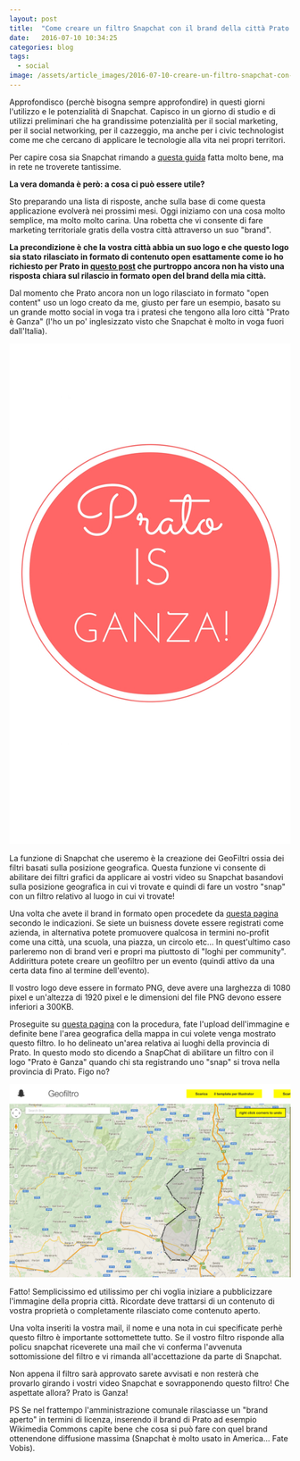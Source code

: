 ```yaml
---
layout: post
title:  "Come creare un filtro Snapchat con il brand della città Prato is Ganza"
date:   2016-07-10 10:34:25
categories: blog
tags:
  - social
image: /assets/article_images/2016-07-10-creare-un-filtro-snapchat-con-il-logo-brand-della-tua-citta/3.jpg
---
```


Approfondisco (perchè bisogna sempre approfondire) in questi giorni l'utilizzo e le potenzialità di Snapchat. Capisco in un giorno di studio e di utilizzi preliminari che ha grandissime potenzialità per il social marketing, per il social networking, per il cazzeggio, ma anche per i civic technologist come me che cercano di applicare le tecnologie alla vita nei propri territori.

Per capire cosa sia Snapchat rimando a [questa guida](http://it.wikihow.com/Usare-Snapchat) fatta molto bene, ma in rete ne troverete tantissime.

**La vera domanda è però: a cosa ci può essere utile?**

Sto preparando una lista di risposte, anche sulla base di come questa applicazione evolverà nei prossimi mesi. Oggi iniziamo con una cosa molto semplice, ma molto molto carina. Una robetta che vi consente di fare marketing territoriale gratis della vostra città attraverso un suo "brand".

**La precondizione è che la vostra città abbia un suo logo e che questo logo sia stato rilasciato in formato di contenuto open esattamente come io ho richiesto per Prato in [questo post](http://iltempe.github.io/blog/2016/05/26/come-mettere-il-logo-della-tua-citta-su-wikimedia-e-farne-bene-comune.html) che purtroppo ancora non ha visto una risposta chiara sul rilascio in formato open del brand della mia città.**

Dal momento che Prato ancora non un logo rilasciato in formato "open content" uso un logo creato da me, giusto per fare un esempio, basato su un grande motto social in voga tra i pratesi che tengono alla loro città "Prato è Ganza" (l'ho un po' inglesizzato visto che Snapchat è molto in voga fuori dall'Italia).

![il logo Prato is Ganza](/assets/article_images/2016-07-10-creare-un-filtro-snapchat-con-il-logo-brand-della-tua-citta/4.jpg)

La funzione di Snapchat che useremo è la creazione dei GeoFiltri ossia dei filtri basati sulla posizione geografica. Questa funzione vi consente di abilitare dei filtri grafici da applicare ai vostri video su Snapchat basandovi sulla posizione geografica in cui vi trovate e quindi di fare un vostro "snap" con un filtro relativo al luogo in cui vi trovate!

Una volta che avete il brand in formato open procedete da [questa pagina](https://www.snapchat.com/l/it-it/geofilters) secondo le indicazioni. Se siete un buisness dovete essere registrati come azienda, in alternativa potete promuovere qualcosa in termini no-profit come una città, una scuola, una piazza, un circolo etc... In quest'ultimo caso parleremo non di brand veri e propri ma piuttosto di "loghi per community". Addirittura potete creare un geofiltro per un evento (quindi attivo da una certa data fino al termine dell'evento).

Il vostro logo deve essere in formato PNG, deve avere una larghezza di 1080 pixel e un'altezza di 1920 pixel e le dimensioni del file PNG devono essere inferiori a 300KB.

Proseguite su [questa pagina](https://www.snapchat.com/l/it-it/geofilters/submit.html) con la procedura, fate l'upload dell'immagine e definite bene l'area geografica della mappa in cui volete venga mostrato questo filtro. Io ho delineato un'area relativa ai luoghi della provincia di Prato. In questo modo sto dicendo a SnapChat di abilitare un filtro con il logo "Prato è Ganza" quando chi sta registrando uno "snap" si trova nella provincia di Prato. Figo no?

![](/assets/article_images/2016-07-10-creare-un-filtro-snapchat-con-il-logo-brand-della-tua-citta/2.png)

Fatto! Semplicissimo ed utilissimo per chi voglia iniziare a pubblicizzare l'immagine della propria città. Ricordate deve trattarsi di un contenuto di vostra proprietà o completamente rilasciato come contenuto aperto.

Una volta inseriti la vostra mail, il nome e una nota in cui specificate perhè questo filtro è importante sottomettete tutto. Se il vostro filtro risponde alla policu snapchat riceverete una mail che vi conferma l'avvenuta sottomissione del filtro e vi rimanda all'accettazione da parte di Snapchat.

Non appena il filtro sarà approvato sarete avvisati e non resterà che provarlo girando i vostri video Snapchat e sovrapponendo questo filtro! Che aspettate allora?
Prato is Ganza!

PS Se nel frattempo l'amministrazione comunale rilasciasse un "brand aperto" in termini di licenza, inserendo il brand di Prato ad esempio Wikimedia Commons capite bene che cosa si può fare con quel brand ottenendone diffusione massima (Snapchat è molto usato in America... Fate Vobis).
